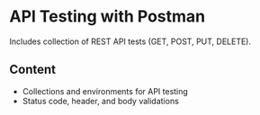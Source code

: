 # API Testing with Postman

Includes collection of REST API tests (GET, POST, PUT, DELETE).

## Content
- Collections and environments for API testing
- Status code, header, and body validations
